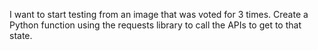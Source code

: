 I want to start testing from an image that was voted for 3 times. Create a Python function using the requests library to call the APIs to get to that state.